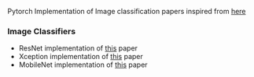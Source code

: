 Pytorch Implementation of Image classification papers inspired from [here](https://www.reddit.com/r/MachineLearning/comments/8vmuet/d_what_deep_learning_papers_should_i_implement_to/)

### Image Classifiers
- ResNet implementation of [this](https://arxiv.org/pdf/1512.03385.pdf) paper 
- Xception implementation of [this](https://arxiv.org/abs/1610.02357) paper
- MobileNet implementation of [this](https://arxiv.org/abs/1704.04861) paper

